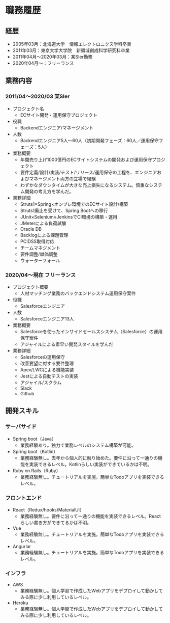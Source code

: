# 職務履歴
## 経歴
- 2005年03月：北海道大学　情報エレクトロニクス学科卒業
- 2011年03月：東京大学大学院　新領域創成科学研究科卒業
- 2011年04月～2020年03月：某SIer勤務
- 2020年04月～：フリーランス

## 業務内容
### 2011/04～2020/03 某SIer
- プロジェクト名
  - ECサイト開発・運用保守プロジェクト
- 役職
  - Backendエンジニア/マネージメント
- 人数
  - Backendエンジニア5人～60人（初期開発フェーズ：60人／運用保守フェーズ：5人）
- 業務概要
  - 年間売り上げ1000億円のECサイトシステムの開発および運用保守プロジェクト
  - 要件定義/設計/実装/テスト/リリース/運用保守の工程を、エンジニアおよびマネージメント両方の立場で経験
  - わずかなダウンタイムが大きな売上損失になるシステム。慎重なシステム開発の考え方を学んだ。
- 業務詳細
  - Struts1×Spring×オンプレ環境でのECサイト設計/構築
  - Struts1廃止を受けて、Spring Bootへの移行
  - JUnit×Selenium×JenkinsでCI環境の構築・運用
  - JMeterによる負荷試験
  - Oracle DB
  - Backlogによる課題管理
  - PCIDSS取得対応
  - チームマネジメント
  - 要件調整/単価調整
  - ウォーターフォール

### 2020/04～現在 フリーランス
- プロジェクト概要
  - 人材マッチング業務のバックエンドシステム運用保守案件
- 役職
  - Salesforceエンジニア
- 人数
  - Salesforceエンジニア13人
- 業務概要
  - Salesforceを使ったインサイドセールスシステム（Salesforce）の運用保守案件
  - アジャイルによる素早い開発スタイルを学んだ
- 業務詳細
  - Salesforceの運用保守
  - 改善要望に対する要件整理
  - Apex/LWCによる機能実装
  - Jestによる自動テストの実装
  - アジャイル/スクラム
  - Slack
  - Github

## 開発スキル
### サーバサイド
- Spring boot（Java）
  - 業務経験あり。独力で業務レベルのシステム構築が可能。
- Spring boot（Kotlin）
  - 業務経験無し。去年から個人的に触り始めた。要件に沿って一通りの機能を実装できるレベル。Kotlinらしい実装ができているかは不明。
- Ruby on Rails（Ruby）
  - 業務経験無し。チュートリアルを実施。簡単なTodoアプリを実装できるレベル。

### フロントエンド
- React（Redux/hooks/MaterialUI）
  - 業務経験無し。要件に沿って一通りの機能を実装できるレベル。Reactらしい書き方ができてるかは不明。
- Vue
  - 業務経験無し。チュートリアルを実施。簡単なTodoアプリを実装できるレベル。
- Angurlar
  - 業務経験無し。チュートリアルを実施。簡単なTodoアプリを実装できるレベル。

### インフラ
- AWS
  - 業務経験無し。個人学習で作成したWebアプリをデプロイして動かしてみる際に少し利用しているレベル。
- Heroku
  - 業務経験無し。個人学習で作成したWebアプリをデプロイして動かしてみる際に少し利用しているレベル。
